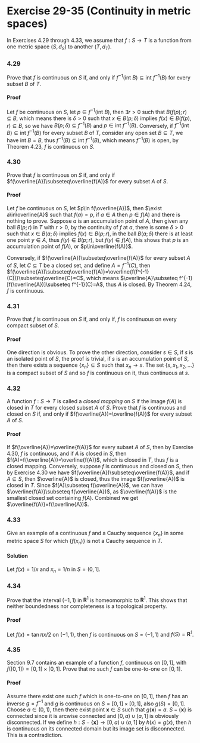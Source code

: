 # Exercise 29-35 (Continuity in metric spaces)

In Exercises 4.29 through 4.33, we assume that $f: S\to T$ is a function from one metric space $(S, d_S)$ to another $(T, d_T)$.

### 4.29

Prove that $f$ is continuous on $S$ if, and only if $f^{-1}(\text{int }B)\subseteq\text{int }f^{-1}(B)$ for every subset $B$ of $T$.

#### Proof

Let $f$ be continuous on $S$, let $p\in f^{-1}(\text{int }B)$, then $\exists r>0$ such that $B(f(p);r)\subseteq B$, which means there is $\delta>0$ such that $x\in B(p;\delta)$ implies $f(x)\in B(f(p),r)\subseteq B$, so we have $B(p;\delta)\subseteq f^{-1}(B)$ and $p\in \text{int }f^{-1}(B)$. Conversely, if $f^{-1}(\text{int }B)\subseteq\text{int }f^{-1}(B)$ for every subset $B$ of $T$, consider any open set $B\subseteq T$, we have $\text{int }B=B$, thus $f^{-1}(B)\subseteq\text{int }f^{-1}(B)$, which means $f^{-1}(B)$ is open, by Theorem 4.23, $f$ is continuous on $S$.

### 4.30

Prove that $f$ is continuous on $S$ if, and only if $f(\overline{A})\subseteq\overline{f(A)}$ for every subset $A$ of $S$.

#### Proof

Let $f$ be continuous on $S$, let $p\in f(\overline{A})$, then $\exist a\in\overline{A}$ such that $f(a)=p$, if $a\in A$ then $p\in f(A)$ and there is nothing to prove. Suppose $a$ is an accumulation point of $A$, then given any ball $B(p;r)$ in $T$ with $r>0$, by the continuity of $f$ at $a$, there is some $\delta >0$ such that $x\in B(a;\delta)$ implies $f(x)\in B(p;r)$, in the ball $B(a;\delta)$ there is at least one point $y\in A$, thus $f(y)\in B(p;r)$, but $f(y)\in f(A)$, this shows that $p$ is an accumulation point of $f(A)$, or $p\in\overline{f(A)}$.

Conversely, if $f(\overline{A})\subseteq\overline{f(A)}$ for every subset $A$ of $S$, let $C\subseteq T$ be a closed set, and define $A=f^{-1}(C)$, then $f(\overline{A})\subseteq\overline{f(A)}=\overline{f(f^{-1}(C))}\subseteq\overline{C}=C$, which means $\overline{A}\subseteq f^{-1}[f(\overline{A})]\subseteq f^{-1}(C)=A$, thus $A$ is closed. By Theorem 4.24, $f$ is continuous.

### 4.31

Prove that $f$ is continuous on $S$ if, and only if, $f$ is continuous on every compact
subset of $S$.

#### Proof

One direction is obvious. To prove the other direction, consider $s\in S$, if $s$ is an isolated point of $S$, the proof is trivial, if $s$ is an accumulation point of $S$, then there exists a sequence $\{x_n\}\subseteq S$ such that $x_n\to s$. The set $\{s,x_1,x_2,\dots\}$ is a compact subset of $S$ and so $f$ is continuous on it, thus continuous at $s$.

### 4.32

A function $f:S\to T$ is called a *closed mapping* on $S$ if the image $f(A)$ is closed in $T$ for every closed subset $A$ of $S$. Prove that $f$ is continuous and closed on $S$ if, and only if $f(\overline{A})=\overline{f(A)}$ for every subset $A$ of $S$.

#### Proof

If $f(\overline{A})=\overline{f(A)}$ for every subset $A$ of $S$, then by Exercise 4.30, $f$ is continuous, and if $A$ is closed in $S$, then $f(A)=f(\overline{A})=\overline{f(A)}$, which is closed in $T$, thus $f$ is a closed mapping. Conversely, suppose $f$ is continuous and closed on $S$, then by Exercise 4.30 we have $f(\overline{A})\subseteq\overline{f(A)}$, and if $A\subseteq S$, then $\overline{A}$ is closed, thus the image $f(\overline{A})$ is closed in $T$. Since $f(A)\subseteq f(\overline{A})$, we can have $\overline{f(A)}\subseteq f(\overline{A})$, as $\overline{f(A)}$ is the smallest closed set containing $f(A)$. Combined we get $\overline{f(A)}=f(\overline{A})$.

### 4.33

Give an example of a continuous $f$ and a Cauchy sequence $\{x_n\}$ in some metric space $S$ for which $\{f(x_n)\}$ is not a Cauchy sequence in $T$.

#### Solution

Let $f(x)=1/x$ and $x_n=1/n$ in $S=(0,1]$.

### 4.34

Prove that the interval $(-1,1)$ in $\mathbf{R}^1$ is homeomorphic to $\mathbf{R}^1$. This shows that neither boundedness nor completeness is a topological property.

#### Proof

Let $f(x)=\tan{\pi x/2}$ on $(-1,1)$, then $f$ is continuous on $S=(-1,1)$ and $f(S)=\mathbf{R}^1$.

### 4.35

Section 9.7 contains an example of a function $f$, continuous on $[0, 1]$, with $f([0, 1]) = [0, 1 ]\times[0, 1]$. Prove that no such $f$ can be one-to-one on $[0, 1]$.  

#### Proof

Assume there exist one such $f$ which is one-to-one on $[0,1]$, then $f$ has an inverse $g=f^{-1}$ and $g$ is continuous on $S=[0, 1 ]\times[0, 1]$, also $g(S)=[0,1]$. Choose $a\in(0,1)$, then there exist point $\mathbf{x}\in S$ such that $g(\mathbf{x})=a$.  $S-\{\mathbf{x}\}$ is connected since it is arcwise connected and $[0,a)\cup(a,1]$ is obviously disconnected. If we define $h:S-\{\mathbf{x}\}\to[0,a)\cup(a,1]$ by $h(x)=g(x)$, then $h$ is continuous on its connected domain but its image set is disconnected. This is a contradiction.